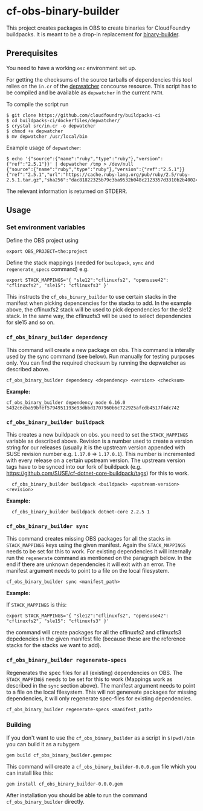 # cf-obs-binary-builder

This project creates packages in OBS to create binaries for CloudFoundry buildpacks. It is meant to be a drop-in replacement for [binary-builder](https://github.com/cloudfoundry/binary-builder).

## Prerequisites

You need to have a working `osc` environment set up.

For getting the checksums of the source tarballs of dependencies this tool relies on the `in.cr` of the [depwatcher](https://github.com/cloudfoundry/buildpacks-ci/tree/master/dockerfiles/depwatcher/src/depwatcher) concourse resource. This script has to be compiled and be available as `depwatcher` in the current `PATH`.

To compile the script run

```
$ git clone https://github.com/cloudfoundry/buildpacks-ci
$ cd buildpacks-ci/dockerfiles/depwatcher/
$ crystal src/in.cr -o depwatcher
$ chmod +x depwatcher
$ mv depwatcher /usr/local/bin
```

Example usage of `depwatcher`:

```
$ echo '{"source":{"name":"ruby","type":"ruby"},"version":{"ref":"2.5.1"}}' | depwatcher /tmp > /dev/null
{"source":{"name":"ruby","type":"ruby"},"version":{"ref":"2.5.1"}}
{"ref":"2.5.1","url":"https://cache.ruby-lang.org/pub/ruby/2.5/ruby-2.5.1.tar.gz","sha256":"dac81822325b79c3ba9532b048c2123357d3310b2b40024202f360251d9829b1"}
```

The relevant information is returned on STDERR.

## Usage

### Set environment variables
Define the OBS project using

```
export OBS_PROJECT=the:project
```

Define the stack mappings (needed for `buildpack`, `sync` and `regenerate_specs` command) e.g.

```
export STACK_MAPPINGS='{ "sle12":"cflinuxfs2", "opensuse42": "cflinuxfs2", "sle15": "cflinuxfs3" }'
```

This instructs the `cf_obs_binary_builder` to use certain stacks in the manifest when picking depencencies for the stacks to add.
In the example above, the cflinuxfs2 stack will be used to pick dependencies for the sle12 stack. In the same way, the cflinuxfs3 will be used
to select dependencies for sle15 and so on.

### `cf_obs_binary_builder dependency`

This command will create a new package on obs. This command is interally used by the sync command (see below). Run manually for testing purposes only.
You can find the required checksum by running the depwatcher as described above.

```
cf_obs_binary_builder dependency <dependency> <version> <checksum>
```

**Example:**

```
cf_obs_binary_builder dependency node 6.16.0 5432c6cba59bfef5794951193e93dbbd1707960b6c722925afcdb4517f4dc742
```


### `cf_obs_binary_builder buildpack`

This creates a new buildpack on obs. you need to set the `STACK_MAPPINGS` variable as described above. Revision is a number used to create a version string for our releases (usually it is the upstream version appended with SUSE revision number e.g. `1.17.0` => `1.17.0.1`). This number is incremented with every release on a certain upstream version.
The upstream version tags have to be synced into our fork of buildpack (e.g. https://github.com/SUSE/cf-dotnet-core-buildpack/tags) for this to work.

```
  cf_obs_binary_builder buildpack <buildpack> <upstream-version> <revision>
```

**Example:**

```
  cf_obs_binary_builder buildpack dotnet-core 2.2.5 1
```

### `cf_obs_binary_builder sync`

This command creates missing OBS packages for all the stacks in `STACK_MAPPINGS` keys using the given manifest. Again the `STACK_MAPPINGS` needs to be set for this to work. For existing dependencies it will internally run the `regenerate` command as mentioned on the paragraph below. In the end if there are unknown dependencies it will exit with an error.
The manifest argument needs to point to a file on the local filesystem.

```
cf_obs_binary_builder sync <manifest_path>
```

**Example:**

If `STACK_MAPPINGS` is this:

```
export STACK_MAPPINGS='{ "sle12":"cflinuxfs2", "opensuse42": "cflinuxfs2", "sle15": "cflinuxfs3" }'
```

the command will create packages for all the cflinuxfs2 and cflinuxfs3 depedencies in the given manifest file (because these are the reference stacks for the stacks we want to add).

### `cf_obs_binary_builder regenerate-specs`

Regenerates the spec files for all (existing) dependencies on OBS. The `STACK_MAPPINGS` needs to be set for this to work (Mappings work as described in the `sync` section above). The manifest argument needs to point to a file on the local filesystem. This will not genereate packages for missing dependencies, it will only regenerate spec-files for existing dependencies.

```
cf_obs_binary_builder regenerate-specs <manifest_path>
```

### Building

If you don't want to use the `cf_obs_binary_builder` as a script in `$(pwd)/bin` you can build it as a rubygem

```
gem build cf_obs_binary_builder.gemspec
```

This command will create a `cf_obs_binary_builder-0.0.0.gem` file which you can install like this:

```
gem install cf_obs_binary_builder-0.0.0.gem
```

After installation you should be able to run the command `cf_obs_binary_builder` directly.
